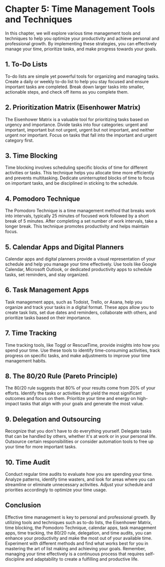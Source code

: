 Chapter 5: Time Management Tools and Techniques
===============================================

In this chapter, we will explore various time management tools and techniques to help you optimize your productivity and achieve personal and professional growth. By implementing these strategies, you can effectively manage your time, prioritize tasks, and make progress towards your goals.

**1. To-Do Lists**
------------------

To-do lists are simple yet powerful tools for organizing and managing tasks. Create a daily or weekly to-do list to help you stay focused and ensure important tasks are completed. Break down larger tasks into smaller, actionable steps, and check off items as you complete them.

**2. Prioritization Matrix (Eisenhower Matrix)**
------------------------------------------------

The Eisenhower Matrix is a valuable tool for prioritizing tasks based on urgency and importance. Divide tasks into four categories: urgent and important, important but not urgent, urgent but not important, and neither urgent nor important. Focus on tasks that fall into the important and urgent category first.

**3. Time Blocking**
--------------------

Time blocking involves scheduling specific blocks of time for different activities or tasks. This technique helps you allocate time more efficiently and prevents multitasking. Dedicate uninterrupted blocks of time to focus on important tasks, and be disciplined in sticking to the schedule.

**4. Pomodoro Technique**
-------------------------

The Pomodoro Technique is a time management method that breaks work into intervals, typically 25 minutes of focused work followed by a short break of 5 minutes. After completing a set number of work intervals, take a longer break. This technique promotes productivity and helps maintain focus.

**5. Calendar Apps and Digital Planners**
-----------------------------------------

Calendar apps and digital planners provide a visual representation of your schedule and help you manage your time effectively. Use tools like Google Calendar, Microsoft Outlook, or dedicated productivity apps to schedule tasks, set reminders, and stay organized.

**6. Task Management Apps**
---------------------------

Task management apps, such as Todoist, Trello, or Asana, help you organize and track your tasks in a digital format. These apps allow you to create task lists, set due dates and reminders, collaborate with others, and prioritize tasks based on their importance.

**7. Time Tracking**
--------------------

Time tracking tools, like Toggl or RescueTime, provide insights into how you spend your time. Use these tools to identify time-consuming activities, track progress on specific tasks, and make adjustments to improve your time management habits.

**8. The 80/20 Rule (Pareto Principle)**
----------------------------------------

The 80/20 rule suggests that 80% of your results come from 20% of your efforts. Identify the tasks or activities that yield the most significant outcomes and focus on them. Prioritize your time and energy on high-impact tasks that align with your goals and generate the most value.

**9. Delegation and Outsourcing**
---------------------------------

Recognize that you don't have to do everything yourself. Delegate tasks that can be handled by others, whether it's at work or in your personal life. Outsource certain responsibilities or consider automation tools to free up your time for more important tasks.

**10. Time Audit**
------------------

Conduct regular time audits to evaluate how you are spending your time. Analyze patterns, identify time wasters, and look for areas where you can streamline or eliminate unnecessary activities. Adjust your schedule and priorities accordingly to optimize your time usage.

**Conclusion**
--------------

Effective time management is key to personal and professional growth. By utilizing tools and techniques such as to-do lists, the Eisenhower Matrix, time blocking, the Pomodoro Technique, calendar apps, task management apps, time tracking, the 80/20 rule, delegation, and time audits, you can enhance your productivity and make the most out of your available time. Experiment with different methods and find what works best for you in mastering the art of list making and achieving your goals. Remember, managing your time effectively is a continuous process that requires self-discipline and adaptability to create a fulfilling and productive life.
